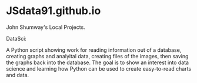 # JSdata91.github.io
John Shumway's Local Projects.


DataSci:

  A Python script showing work for reading information out of a database, creating graphs and analyital data, creating files of the images, then saving the graphs back into the database.  The goal is to show an interest into data science and learning how Python can be used to create easy-to-read charts and data.
